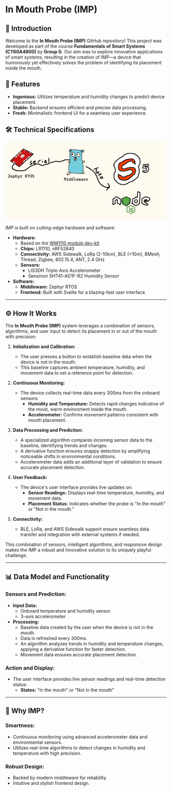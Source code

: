 # In Mouth Probe (IMP)

## 📖 Introduction

Welcome to the **In Mouth Probe (IMP)** GitHub repository! This project was developed as part of the course **Fundamentals of Smart Systems (CT60A4800)** by **Group G**. Our aim was to explore innovative applications of smart systems, resulting in the creation of IMP—a device that humorously yet effectively solves the problem of identifying its placement inside the mouth.

## 🚀 Features

- **Ingenious:** Utilizes temperature and humidity changes to predict device placement.
- **Stable:** Backend ensures efficient and precise data processing.
- **Fresh:** Minimalistic frontend UI for a seamless user experience.

## 🛠️ Technical Specifications

![Overview Diagram](./system-diagram.jpg)

IMP is built on cutting-edge hardware and software:
- **Hardware:**
  - Based on the [WM1110 module dev-kit](https://wiki.seeedstudio.com/wio_tracker_for_sidewalk/)
  - **Chips:** LR1110, nRF52840
  - **Connectivity:** AWS Sidewalk, LoRa (2-10km), BLE (<10m), BMesh, Thread, Zigbee, 802.15.4, ANT, 2.4 GHz
  - **Sensors:**
    - LIS3DH Triple-Axis Accelerometer
    - Sensirion SHT41-AD1F-R2 Humidity Sensor
- **Software:**
  - **Middleware:** Zephyr RTOS
  - **Frontend:** Built with Svelte for a blazing-fast user interface

---

## ⚙️ How It Works

The **In Mouth Probe (IMP)** system leverages a combination of sensors, algorithms, and user input to detect its placement in or out of the mouth with precision:

1. **Initialization and Calibration:**
   - The user presses a button to establish baseline data when the device is not in the mouth.
   - This baseline captures ambient temperature, humidity, and movement data to set a reference point for detection.

2. **Continuous Monitoring:**
   - The device collects real-time data every 300ms from the onboard sensors:
     - **Humidity and Temperature:** Detects rapid changes indicative of the moist, warm environment inside the mouth.
     - **Accelerometer:** Confirms movement patterns consistent with mouth placement.

3. **Data Processing and Prediction:**
   - A specialized algorithm compares incoming sensor data to the baseline, identifying trends and changes.
   - A derivative function ensures snappy detection by amplifying noticeable shifts in environmental conditions.
   - Accelerometer data adds an additional layer of validation to ensure accurate placement detection.

4. **User Feedback:**
   - The device's user interface provides live updates on:
     - **Sensor Readings:** Displays real-time temperature, humidity, and movement data.
     - **Placement Status:** Indicates whether the probe is "In the mouth" or "Not in the mouth."

5. **Connectivity:**
   - BLE, LoRa, and AWS Sidewalk support ensure seamless data transfer and integration with external systems if needed.

This combination of sensors, intelligent algorithms, and responsive design makes the IMP a robust and innovative solution to its uniquely playful challenge.

---

## 📊 Data Model and Functionality

### Sensors and Prediction:
- **Input Data:**
  - Onboard temperature and humidity sensor
  - 3-axis accelerometer
- **Processing:**
  - Baseline data created by the user when the device is not in the mouth.
  - Data is refreshed every 300ms.
  - An algorithm analyzes trends in humidity and temperature changes, applying a derivative function for faster detection.
  - Movement data ensures accurate placement detection.

### Action and Display:
- The user interface provides live sensor readings and real-time detection status:
  - **States:** "In the mouth" or "Not in the mouth"

---

## 🌟 Why IMP?

### Smartness:
- Continuous monitoring using advanced accelerometer data and environmental sensors.
- Utilizes real-time algorithms to detect changes in humidity and temperature with high precision.

### Robust Design:
- Backed by modern middleware for reliability.
- Intuitive and stylish frontend design.
